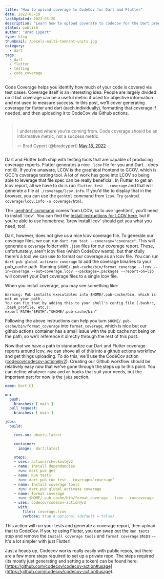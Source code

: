 ```yaml
---
title: "How to upload coverage to CodeCov for Dart and Flutter"
date: 2022-05-19
lastUpdated: 2022-05-20
description: "Learn how to upload coverate to codecov for the Dart programming language!"
status: publish
author: "Brad Cypert"
type: blog
thumbnail: /pexels-multi-tennant-units.jpg
category:
  - dart
tags:
  - dart
  - flutter
  - testing
  - code_coverage
---
```


Code Coverage helps you identify how much of your code is covered via test cases. Coverage itself is an interesting idea. People are largely divided on it but coverage can be a useful metric if used for objective information and not used to measure success. In this post, we'll cover generating coverage for flutter and dart (each individually), formatting that coverage if needed, and then uploading it to CodeCov via Github actions.

<div style="display: flex; justify-content: center">
<blockquote class="twitter-tweet" data-conversation="none"><p lang="en" dir="ltr">I understand where you&#39;re coming from. Code coverage should be an informative metric, not a success metric.</p>&mdash; Brad Cypert (@bradcypert) <a href="https://twitter.com/bradcypert/status/1526983128576843776?ref_src=twsrc%5Etfw">May 18, 2022</a></blockquote> <script async src="https://platform.twitter.com/widgets.js" charset="utf-8"></script> 
</div>

Dart and Flutter both ship with testing tools that are capable of producing coverage reports. Flutter generates a nice `.lcov` file for you and Dart... does not ☹️. If you're unaware, LCOV is the graphical frontend to GCOV, which is GCC's coverage testing tool. A lot of work has gone into LCOV so being able to leverage that file spec can be really beneficial. In Flutter, to get an lcov report, all we have to do is run `flutter test --coverage` and that will generate a file at `./coverage/lcov.info`. If you'd like to display that in the browser, you can use the `genhtml` command from `lcov`. Try `genhtml coverage/lcov.info -o coverage/html`.

<HeadsUp title="Installing LCOV and Genhtml">
  The <a href="http://ltp.sourceforge.net/coverage/lcov/genhtml.1.php" target="_blank">`genhtml` command</a> comes from LCOV, so to use `genhtml`, you'll need to install `lcov`. You can find the <a href="http://ltp.sourceforge.net/coverage/lcov.php" target="_blank">install instructions for LCOV here</a>, but if you're able to use homebrew, `brew install lcov` should get you what you need, too!
</HeadsUp>

Dart, however, does not give us a nice lcov coverage file. To generate our coverage files, we can run `dart run test --coverage="coverage"`. This will generate a `coverage` folder with `.json` files for our coverage report. These, unfortunately, aren't lcov files (which CodeCov wants), but thankfully there's a tool we can use to format our coverage as an lcov file. You can run `dart pub global activate coverage` to add the coverage binaries to your pub_cache path. Running `$HOME/.pub-cache/bin/format_coverage --lcov --in=coverage --out=coverage.lcov --packages=.packages --report-on=lib` will convert your Dart coverage files to a single lcov file.

<HeadsUp title="pubcache and the path">
  When you install coverage, you may see something like:

    Warning: Pub installs executables into $HOME/.pub-cache/bin, which is not on your path.
    You can fix that by adding this to your shell's config file (.bashrc, .bash_profile, etc.):
    export PATH="$PATH":"$HOME/.pub-cache/bin"

  Following the above instructions can help you turn `$HOME/.pub-cache/bin/format_coverage` into `format_coverage`, which is nice but our github actions container has a small issue with the pub cache not being on the path, so we'll reference it directly through the rest of this post.
</HeadsUp>

Now that we have a path to standardize our Dart and Flutter coverage reports around lcov, we can shove all of this into a github actions workflow and get things uploading. To do this, we'll use the CodeCov action ([codecov/codecov-action@v2](https://github.com/codecov/codecov-action)). Creating our Github workflow should be relatively easy now that we've gone through the steps up to this point. You can define whatever `name` and `on` hooks that suit your needs, but the important part for now is the `jobs` section.

```yaml
name: Dart CI

on:
  push:
    branches: [ main ]
  pull_request:
    branches: [ main ]

jobs:
  build:

    runs-on: ubuntu-latest

    container:
      image:  dart:latest

    steps:
    - uses: actions/checkout@v2
    - name: Install dependencies
      run: dart pub get
    - name: Run tests
      run: dart pub run test --coverage="coverage"
    - name: Install coverage tools
      run: dart pub global activate coverage
    - name: format coverage
      run: $HOME/.pub-cache/bin/format_coverage --lcov --in=coverage --out=coverage.lcov --packages=.packages --report-on=lib
    - uses: codecov/codecov-action@v2
      with:
        files: coverage.lcov
        verbose: true # optional (default = false)
```

This action will run your tests and generate a coverage report, then upload that to CodeCov. If you're using Flutter, you can swap out the `Run tests` step and remove the `Install coverage tools` and `format coverage` steps -- It's a lot simpler with just Flutter!

Just a heads up, Codecov works really easily with public repos, but there are a few more steps required to set up a private repo. The steps required (its mostly just generating and setting a token) can be found here: [https://github.com/codecov/codecov-action#usage](https://github.com/codecov/codecov-action#usage).